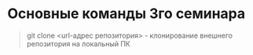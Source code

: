 # Основные команды 3го семинара

> git clone <url-адрес репозитория> - клонирование внешнего репозитория на локальный ПК

